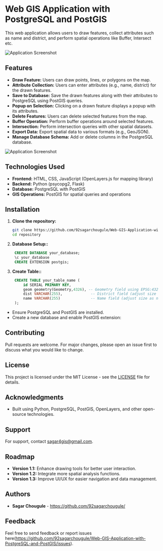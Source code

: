 # Web GIS Application with PostgreSQL and PostGIS

This web application allows users to draw features, collect attributes such as name and district, and perform spatial operations like Buffer, Intersect etc.



![Application Screenshot](https://github.com/92sagarchougule/draw-features-with-reference-openlayers/blob/main/images/Digitize.jpg "Application Screenshot")



## Features

- **Draw Feature:** Users can draw points, lines, or polygons on the map.
- **Attribute Collection:** Users can enter attributes (e.g., name, district) for the drawn features.
- **Save to Database:** Save the drawn features along with their attributes to PostgreSQL using PostGIS queries.
- **Popup on Selection:** Clicking on a drawn feature displays a popup with its attributes.
- **Delete Features:** Users can delete selected features from the map.
- **Buffer Operation:** Perform buffer operations around selected features.
- **Intersection:** Perform intersection queries with other spatial datasets.
- **Export Data:** Export spatial data to various formats (e.g., GeoJSON).
- **Manage Database Schema:** Add or delete columns in the PostgreSQL database.


![Application Screenshot](https://github.com/92sagarchougule/draw-features-with-reference-openlayers/blob/main/images/Capture.JPG "Application Screenshot")

## Technologies Used

- **Frontend:** HTML, CSS, JavaScript (OpenLayers.js for mapping library)
- **Backend:** Python (psycopg2, Flask)
- **Database:** PostgreSQL with PostGIS
- **GIS Operations:** PostGIS for spatial queries and operations

## Installation

1. **Clone the repository:**

   ```bash
   git clone https://github.com/92sagarchougule/Web-GIS-Application-with-PostgreSQL-and-PostGIS.git
   cd repository
   
3. **Database Setup::**

   ```sql
	CREATE DATABASE your_database;
	\c your_database
	CREATE EXTENSION postgis;

3. **Create Table::**

   ```sql
	CREATE TABLE your_table_name (
    	id SERIAL PRIMARY KEY,
    	geom geometry(Geometry,4326), -- Geometry field using EPSG:4326 (WGS 84)
    	dist VARCHAR(255),             -- District field (adjust size as needed)
    	name VARCHAR(255)              -- Name field (adjust size as needed)
	);
   
- Ensure PostgreSQL and PostGIS are installed.
- Create a new database and enable PostGIS extension:


## Contributing

Pull requests are welcome. For major changes, please open an issue first to discuss what you would like to change.

## License

This project is licensed under the MIT License - see the [LICENSE](LICENSE) file for details.

## Acknowledgments

- Built using Python, PostgreSQL, PostGIS, OpenLayers, and other open-source technologies.

## Support

For support, contact sagar4gis@gmail.com.

## Roadmap

- **Version 1.1:** Enhance drawing tools for better user interaction.
- **Version 1.2:** Integrate more spatial analysis functions.
- **Version 1.3:** Improve UI/UX for easier navigation and data management.

## Authors

- **Sagar Chougule** - https://github.com/92sagarchougule/


## Feedback

Feel free to send feedback or report issues here(https://github.com/92sagarchougule/Web-GIS-Application-with-PostgreSQL-and-PostGIS/issues).





   
   
